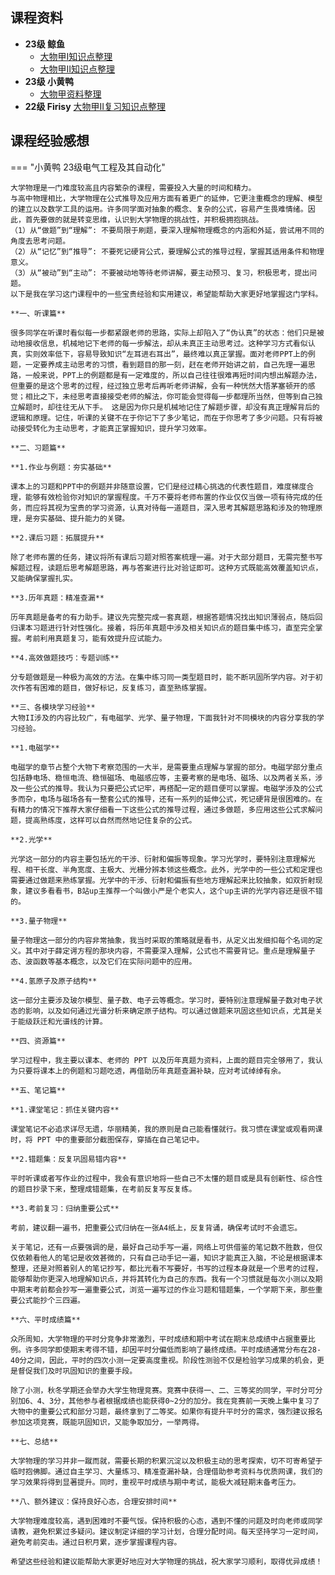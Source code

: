 ## 课程资料

* **23级 鲸鱼**
    * [大物甲I知识点整理](大物甲1.pdf)
    * [大物甲II知识点整理](大物甲2.pdf)
* **23级 小黄鸭** 
    * [大物甲资料整理](xhy大物学习资料.7z)
* **22级 Firisy** [大物甲II复习知识点整理](大物复习Firisy.pdf)

## 课程经验感想

=== "小黄鸭 23级电气工程及其自动化"
    
    大学物理是一门难度较高且内容繁杂的课程，需要投入大量的时间和精力。
    与高中物理相比，大学物理在公式推导及应用方面有着更广的延伸，它更注重概念的理解、模型的建立以及数学工具的运用。许多同学面对抽象的概念、复杂的公式，容易产生畏难情绪。因此，首先要做的就是转变思维，认识到大学物理的挑战性，并积极拥抱挑战。
    （1）从“做题”到“理解”: 不要局限于刷题，要深入理解物理概念的内涵和外延，尝试用不同的角度去思考问题。
    （2）从“记忆”到“推导”: 不要死记硬背公式，要理解公式的推导过程，掌握其适用条件和物理意义。
    （3）从“被动”到“主动”: 不要被动地等待老师讲解，要主动预习、复习，积极思考，提出问题。
    以下是我在学习这门课程中的一些宝贵经验和实用建议，希望能帮助大家更好地掌握这门学科。
    
    **一、听课篇**
    
    很多同学在听课时看似每一步都紧跟老师的思路，实际上却陷入了“伪认真”的状态：他们只是被动地接收信息，机械地记下老师的每一步解法，却从未真正主动思考过。这种学习方式看似认真，实则效率低下，容易导致知识“左耳进右耳出”，最终难以真正掌握。面对老师PPT上的例题，一定要养成主动思考的习惯，看到题目的那一刻，赶在老师开始讲之前，自己先理一遍思路，一般来说，PPT上的例题都是有一定难度的，所以自己往往很难再短时间内想出解题办法，但重要的是这个思考的过程，经过独立思考后再听老师讲解，会有一种恍然大悟茅塞顿开的感觉；相比之下，未经思考直接接受老师的解法，你可能会觉得每一步都理所当然，但等到自己独立解题时，却往往无从下手。 这是因为你只是机械地记住了解题步骤，却没有真正理解背后的逻辑和原理。记住，听课的关键不在于你记下了多少笔记，而在于你思考了多少问题。只有将被动接受转化为主动思考，才能真正掌握知识，提升学习效率。

    **二、习题篇**

    **1.作业与例题：夯实基础**

    课本上的习题和PPT中的例题并非随意设置，它们是经过精心挑选的代表性题目，难度梯度合理，能够有效检验你对知识的掌握程度。千万不要将老师布置的作业仅仅当做一项有待完成的任务，而应将其视为宝贵的学习资源，认真对待每一道题目，深入思考其解题思路和涉及的物理原理，是夯实基础、提升能力的关键。
    
    **2.课后习题：拓展提升**

    除了老师布置的任务，建议将所有课后习题对照答案梳理一遍。对于大部分题目，无需完整书写解题过程，读题后思考解题思路，再与答案进行比对验证即可。这种方式既能高效覆盖知识点，又能确保掌握扎实。

    **3.历年真题：精准查漏**

    历年真题是备考的有力助手。建议先完整完成一套真题，根据答题情况找出知识薄弱点，随后回归课本习题进行针对性强化。接着，将历年真题中涉及相关知识点的题目集中练习，直至完全掌握。考前利用真题复习，能有效提升应试能力。

    **4.高效做题技巧：专题训练**

    分专题做题是一种极为高效的方法。在集中练习同一类型题目时，能不断巩固所学内容。对于初次作答有困难的题目，做好标记，反复练习，直至熟练掌握。

    **三、各模块学习经验**
    大物II涉及的内容比较广，有电磁学、光学、量子物理，下面我针对不同模块的内容分享我的学习经验。

    **1.电磁学**

    电磁学的章节占整个大物下考察范围的一大半，是需要重点理解与掌握的部分。电磁学部分重点包括静电场、稳恒电流、稳恒磁场、电磁感应等，主要考察的是电场、磁场、以及两者关系，涉及一些公式的推导。我认为只要把公式记牢，再搭配一定的题目便可以掌握。电磁学涉及的公式多而杂，电场与磁场各有一整套公式的推导，还有一系列的延伸公式，死记硬背是很困难的。在有精力的情况下推荐大家仔细看一下这些公式的推导过程，通过多做题，多应用这些公式求解问题，提高熟练度，这样可以自然而然地记住复杂的公式。

    **2.光学**

    光学这一部分的内容主要包括光的干涉、衍射和偏振等现象。学习光学时，要特别注意理解光程、相干长度、半角宽度、主极大、光栅分辨本领这些概念。此外，光学中的一些公式和定理也需要通过做题来熟练掌握。光学中的干涉、衍射和偏振有些地方理解起来比较抽象，如双折射现象，建议多看看书，B站up主推荐一个叫做小严是个老实人，这个up主讲的光学内容还是很不错的。

    **3.量子物理**

    量子物理这一部分的内容非常抽象，我当时采取的策略就是看书，从定义出发细扣每个名词的定义。其中对于薛定谔方程的那块内容，不需要深入理解，公式也不需要背记。重点是理解量子态、波函数等基本概念，以及它们在实际问题中的应用。

    **4.氢原子及原子结构**

    这一部分主要涉及玻尔模型、量子数、电子云等概念。学习时，要特别注意理解量子数对电子状态的影响，以及如何通过光谱分析来确定原子结构。可以通过做题来巩固这些知识点，尤其是关于能级跃迁和光谱线的计算。

    **四、资源篇**

    学习过程中，我主要以课本、老师的 PPT 以及历年真题为资料，上面的题目完全够用了，我认为只要将课本上的例题和习题吃透，再借助历年真题查漏补缺，应对考试绰绰有余。

    **五、笔记篇**

    **1.课堂笔记：抓住关键内容**

    课堂笔记不必追求详尽无遗，华丽精美，我的原则是自己能看懂就行。我习惯在课堂或观看网课时，将 PPT 中的重要部分截图保存，穿插在自己笔记中。
   
    **2.错题集：反复巩固易错内容**

    平时听课或者写作业的过程中，我会有意识地将一些自己不太懂的题目或是具有创新性、综合性的题目抄录下来，整理成错题集，在考前反复写反复练。

    **3.考前复习：归纳重要公式**

    考前，建议翻一遍书，把重要公式归纳在一张A4纸上，反复背诵，确保考试时不会遗忘。
    
    关于笔记，还有一点要强调的是，最好自己动手写一遍，网络上可供借鉴的笔记数不胜数，但仅仅依赖看他人的笔记是收效甚微的，只有自己动手记一遍，知识才能真正入脑，不论是根据课本整理，还是对照着别人的笔记抄写，都比光看不写要好，书写的过程本身就是一个思考的过程，能够帮助你更深入地理解知识点，并将其转化为自己的东西。我有一个习惯就是每次小测以及期中期末考前都会抄写一遍重要公式，浏览一遍写过的作业习题和错题集，一个学期下来，那些重要公式能抄个三四遍。

    **六、平时成绩篇**
    
    众所周知，大学物理的平时分竞争非常激烈，平时成绩和期中考试在期末总成绩中占据重要比例。许多同学即使期末考得不错，却因平时分偏低而影响了最终成绩。平时成绩通常分布在28-40分之间，因此，平时的四次小测一定要高度重视。阶段性测验不仅是检验学习成果的机会，更是督促我们及时巩固知识的重要手段。
    
    除了小测，秋冬学期还会举办大学生物理竞赛。竞赛中获得一、二、三等奖的同学，平时分可分别加6、4、3分，其他参与者根据成绩也能获得0~2分的加分。我在竞赛前一天晚上集中复习了大物中的重要公式和部分习题，最终拿到了二等奖。如果你有提升平时分的需求，强烈建议报名参加这项竞赛，既能巩固知识，又能争取加分，一举两得。

    **七、总结**
    
    大学物理的学习并非一蹴而就，需要长期的积累沉淀以及积极主动的思考探索，切不可寄希望于临时抱佛脚。通过自主学习、大量练习、精准查漏补缺，合理借助参考资料与优质网课，我们的学习效果将得到显著提升。同时，重视平时成绩与期中考试，能极大减轻期末备考压力。

    **八、额外建议：保持良好心态，合理安排时间**
    
    大学物理难度较高，遇到困难时不要气馁。保持积极的心态，遇到不懂的问题及时向老师或同学请教，避免积累过多疑问。建议制定详细的学习计划，合理分配时间。每天坚持学习一定时间，避免考前突击。通过日积月累，逐步掌握课程内容。
    
    希望这些经验和建议能帮助大家更好地应对大学物理的挑战，祝大家学习顺利，取得优异成绩！

